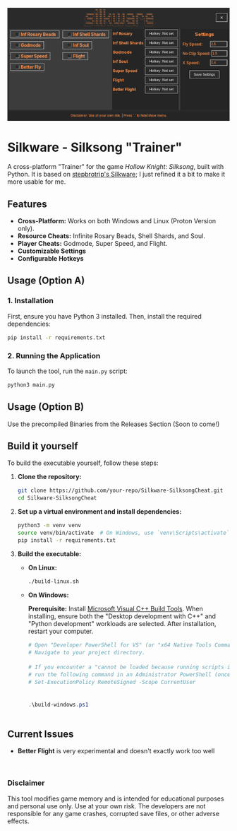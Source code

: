 
![GUI Screenshot](assets/GUI.png)

# Silkware - Silksong "Trainer"

A cross-platform "Trainer" for the game *Hollow Knight: Silksong*, built with Python. It is based on [stepbrotrip's Silkware](https://github.com/stepbrotrip/Silkware-SilksongCheat); I just refined it a bit to make it more usable for me.




## Features

- **Cross-Platform:** Works on both Windows and Linux (Proton Version only).
- **Resource Cheats:** Infinite Rosary Beads, Shell Shards, and Soul.
- **Player Cheats:** Godmode, Super Speed, and Flight.
- **Customizable Settings** 
- **Configurable Hotkeys** 

## Usage (Option A)

### 1. Installation

First, ensure you have Python 3 installed. Then, install the required dependencies:

```sh
pip install -r requirements.txt
```

### 2. Running the Application

To launch the tool, run the `main.py` script:

```sh
python3 main.py
```

## Usage (Option B)


Use the precompiled Binaries from the Releases Section (Soon to come!)

## Build it yourself

To build the executable yourself, follow these steps:

1.  **Clone the repository:**

    ```sh
    git clone https://github.com/your-repo/Silkware-SilksongCheat.git
    cd Silkware-SilksongCheat
    ```

2.  **Set up a virtual environment and install dependencies:**

    ```sh
    python3 -m venv venv
    source venv/bin/activate  # On Windows, use `venv\Scripts\activate`
    pip install -r requirements.txt
    ```

3.  **Build the executable:**

    *   **On Linux:**

        ```sh
        ./build-linux.sh
        ```

    *   **On Windows:**

        **Prerequisite:** Install [Microsoft Visual C++ Build Tools](https://visualstudio.microsoft.com/visual-cpp-build-tools/). When installing, ensure both the "Desktop development with C++" and "Python development" workloads are selected. After installation, restart your computer.

        ```powershell
        # Open "Developer PowerShell for VS" (or "x64 Native Tools Command Prompt for VS") from your Start Menu.
        # Navigate to your project directory.

        # If you encounter a "cannot be loaded because running scripts is disabled on this system" error,
        # run the following command in an Administrator PowerShell (once per user):
        # Set-ExecutionPolicy RemoteSigned -Scope CurrentUser

        
        .\build-windows.ps1 
      
        ```

## Current Issues

- **Better Flight** is very experimental and doesn't exactly work too well

</br>

### Disclaimer

This tool modifies game memory and is intended for educational purposes and personal use only. Use at your own risk. The developers are not responsible for any game crashes, corrupted save files, or other adverse effects.
